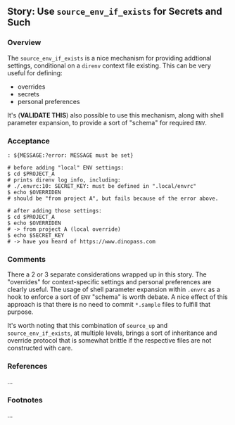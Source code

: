 ## Story: Use `source_env_if_exists` for Secrets and Such

### Overview

The `source_env_if_exists` is a nice mechanism for providing addtional settings, conditional on a `direnv` context file existing. This can be very useful for defining:

- overrides
- secrets
- personal preferences

It's (**VALIDATE THIS**) also possible to use this mechanism, along with shell parameter expansion, to provide a sort of "schema" for required `ENV`.

### Acceptance

```shell
: ${MESSAGE:?error: MESSAGE must be set}

# before adding "local" ENV settings:
$ cd $PROJECT_A
# prints direnv log info, including:
# ./.envrc:10: SECRET_KEY: must be defined in ".local/envrc"
$ echo $OVERRIDEN
# should be "from project A", but fails because of the error above.

# after adding those settings:
$ cd $PROJECT_A
$ echo $OVERRIDEN 
# -> from project A (local override)
$ echo $SECRET_KEY 
# -> have you heard of https://www.dinopass.com
```



### Comments

There a 2 or 3 separate considerations wrapped up in this story. The "overrides" for context-specific settings and personal preferences are clearly useful. The usage of shell parameter expansion within `.envrc` as a hook to enforce a sort of `ENV` "schema" is worth debate. A nice effect of this approach is that there is no need to commit `*.sample` files to fulfill that purpose.

It's worth noting that this combination of `source_up` and `source_env_if_exists`, at multiple levels, brings a sort of inheritance and override protocol that is somewhat brittle if the respective files are not constructed with care.

### References

...

### Footnotes

...

